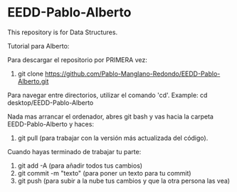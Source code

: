 # EEDD-Pablo-Alberto
This repository is for Data Structures. 

Tutorial para Alberto:

Para descargar el repositorio por PRIMERA vez:
1. git clone https://github.com/Pablo-Manglano-Redondo/EEDD-Pablo-Alberto.git

Para navegar entre directorios, utilizar el comando 'cd'.
Example: cd desktop/EEDD-Pablo-Alberto

Nada mas arrancar el ordenador, abres git bash y vas hacia la carpeta EEDD-Pablo-Alberto y haces:
1. git pull (para trabajar con la versión más actualizada del código).

Cuando hayas terminado de trabajar tu parte:
1. git add -A (para añadir todos tus cambios)
2. git commit -m "texto" (para poner un texto para tu commit)
3. git push (para subir a la nube tus cambios y que la otra persona las vea)
